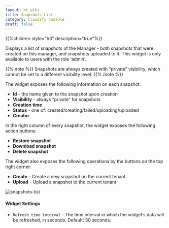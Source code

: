 ```yaml
---
layout: bt_wiki
title: Snapshots List
category: Cloudify Console
draft: false
---
```


{{%children style="h3" description="true"%}}

Displays a list of snapshots of the Manager - both snapshots that were created on this manager, and snapshots uploaded to it. This widget is only available to users with the role ‘admin’.

{{% note %}}
Snapshots are always created with “private” visibility, which cannot be set to a different visibility level.
{{% /note %}}

The widget exposes the following information on each snapshot:

* **Id** - the name given to the snapshot upon creation
* **Visibility** - always “private” for snapshots
* **Creation time**
* **Status** - one of: created/creating/failed/uploading/uploaded
* **Creator**

In the right column of every snapshot, the widget exposes the following action buttons:

* **Restore snapshot**
* **Download snapshot**
* **Delete snapshot**

The widget also exposes the following operations by the buttons on the top right corner:

* **Create** - Create a new snapshot on the current tenant
* **Upload** - Upload a snapshot to the current tenant

![snapshots-list]( /images/ui/widgets/snapshots-list.png )

#### Widget Settings
* `Refresh time interval` - The time interval in which the widget’s data will be refreshed, in seconds. Default: 30 seconds.
